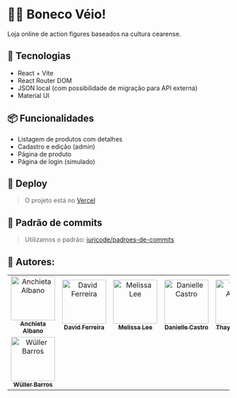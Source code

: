 # 🧙‍♂️ Boneco Véio!

Loja online de action figures baseados na cultura cearense.

## 🔧 Tecnologias
- React + Vite
- React Router DOM
- JSON local (com possibilidade de migração para API externa)
- Material UI

## 📦 Funcionalidades
- Listagem de produtos com detalhes
- Cadastro e edição (admin)
- Página de produto
- Página de login (simulado)

## 🔗 Deploy
> O projeto está no [Vercel](https://boneco-veio.vercel.app/)

## 📌 Padrão de commits
> Utilizamos o padrão: [iuricode/padroes-de-commits](https://github.com/iuricode/padroes-de-commits)


</div>
<h2>🔷 Autores:</h2>
<div>
  <table>
    <tr>
      <td align="center">
        <a href="https://github.com/Chiet4" >
          <img src="https://avatars.githubusercontent.com/u/111232477?v=4" alt="Anchieta Albano"
            width="100px" >
          <br>
          <sub><b>Anchieta Albano</b></sub>
        </a>
      </td>
      <td align="center">
        <a href="https://github.com/davidwferreira">
          <img src="https://avatars.githubusercontent.com/u/203657092?v=4" alt="David Ferreira"
            width="100px" />
          <br />
          <sub><b>David Ferreira</b></sub>
        </a>
      </td>
      <td align="center">
          <a href="https://github.com/meliszalee">
            <img src="https://avatars.githubusercontent.com/u/167802044?v=4" alt="Melissa Lee"
             width="100px"/>
            <br />
            <sub><b>Melissa Lee</b></sub>
          </a>
      </td>
      <td align="center">
          <a href="https://github.com/DaniCrisCastro">
            <img src="https://avatars.githubusercontent.com/u/145491691?v=4" alt="Danielle Castro"
             width="100px" />
            <br />
            <sub><b>Danielle Castro</b></sub>
          </a>
      </td>
      </td>
      <td align="center">
          <a href="https://github.com/thaynaxt">
            <img src="https://avatars.githubusercontent.com/u/125219765?v=4" alt="Thayná Albano"
             width="100px" />
            <br />
            <sub><b>Thayná Albano</b></sub>
          </a>
      </td>
    </tr>
    <td align="center">
          <a href="https://github.com/wullerbarros">
            <img src="https://avatars.githubusercontent.com/u/105557727?v=4" alt="Wüller Barros"
             width="100px" />
            <br />
            <sub><b>Wüller Barros</b></sub>
          </a>
      </td>
  </table>
</div>
